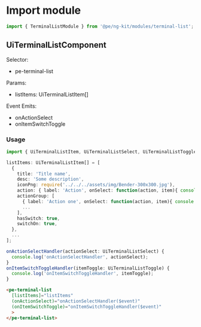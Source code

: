 # Import module
```typescript
import { TerminalListModule } from '@pe/ng-kit/modules/terminal-list';
```
## UiTerminalListComponent
Selector:
- pe-terminal-list

Params:
- listItems: UiTerminalListItem[]

Event Emits:
- onActionSelect
- onItemSwitchToggle

### Usage
````ts
import { UiTerminalListItem, UiTerminalListSelect, UiTerminalListToggle } from '@pe/ng-kit/modules/terminal-list';

listItems: UiTerminalListItem[] = [
  {
    title: 'Title name',
    desc: 'Some description',
    iconPng: require('../../../assets/img/Bender-300x300.jpg'),
    action: { label: 'Action', onSelect: function(action, item){ console.log('logging from main action', action, item); } },
    actionGroup: [
      { label: 'Action one', onSelect: function(action, item){ console.log(action, item); } },
      ...
    ],
    hasSwitch: true,
    switchOn: true,
  },
  ...
];

onActionSelectHandler(actionSelect: UiTerminalListSelect) {
  console.log('onActionSelectHandler', actionSelect);
}
onItemSwitchToggleHandler(itemToggle: UiTerminalListToggle) {
  console.log('onItemSwitchToggleHandler', itemToggle);
}
````

````html
<pe-terminal-list
  [listItems]="listItems"
  (onActionSelect)="onActionSelectHandler($event)"
  (onItemSwitchToggle)="onItemSwitchToggleHandler($event)"
  >
</pe-terminal-list>
````
